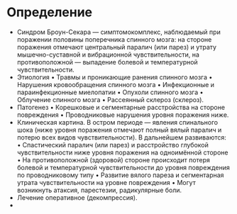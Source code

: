 # Определение
- Синдром Броун-Секара — симптомокомплекс, наблюдаемый при поражении половины поперечника спинного мозга: на стороне поражения отмечают центральный паралич (или парез) и утрату мышечно-суставной и вибрационной чувствительности, на противоположной — выпадение болевой и температурной чувствительности.
- Этиология • Травмы и проникающие ранения спинного мозга • Нарушения кровообращения спинного мозга • Инфекционные и параинфекционные миелопатии • Опухоли спинного мозга • Облучение спинного мозга • Рассеянный склероз (склероз).
- Патогенез • Корешковые и сегментарные расстройства на стороне повреждения • Проводниковые нарушения уровня поражения ниже.
- Клиническая картина. В остром периоде — явления спинального шока (ниже уровня поражения отмечают полный вялый паралич и потерю всех видов чувствительности). В дальнейшем развиваются: • Спастический паралич (или парез) и расстройство глубокой чувствительности ниже уровня поражения на одноимённой стороне • На противоположной (здоровой) стороне происходит потеря болевой и температурной чувствительности до уровня повреждения по проводниковому типу • Развитие вялого пареза и сегментарная утрата чувствительности на уровне повреждения • Могут возникнуть атаксия, парестезии, радикулярные боли.
- Лечение оперативное (декомпрессия).
-